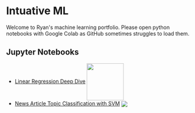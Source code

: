 # Intuative ML

Welcome to Ryan's machine learning portfolio. Please open python notebooks with Google Colab as GitHub sometimes struggles to load them.

## Jupyter Notebooks
- [Linear Regression Deep Dive](linear_regression.ipynb) <a href="https://colab.research.google.com/github/RyanCodrai/intuitive-ml/blob/master/linear_regression.ipynb"><img valign="middle" src="https://colab.research.google.com/assets/colab-badge.svg" width="100px"></a>
- [News Article Topic Classification with SVM](news_article_topic_classification_baseline.ipynb) <a href="https://colab.research.google.com/github/RyanCodrai/intuitive-ml/blob/master/news_article_topic_classification_baseline.ipynb"><img valign="middle" src="https://colab.research.google.com/assets/colab-badge.svg"></a>
